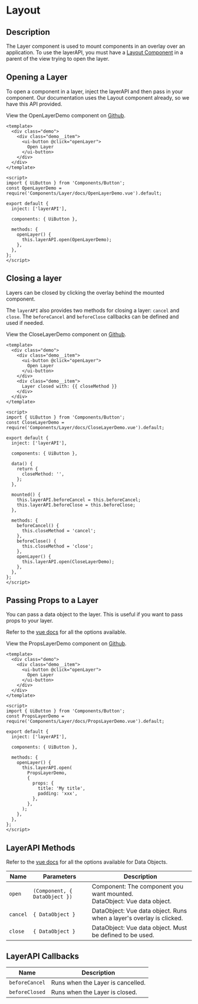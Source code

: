 # Layout

## Description
The Layer component is used to mount components in an overlay over an application. To use the layerAPI, you must have a [Layout Component](/documentation/layout) in a parent of the view trying to open the layer.

## Opening a Layer
To open a component in a layer, inject the layerAPI and then pass in your component. Our documentation uses the Layout component already, so we have this API provided.

View the OpenLayerDemo component on [Github](https://github.com/JacobRex/ui-challenge/blob/extra-credit/components/Layer/docs/OpenLayerDemo.vue).

```vue
<template>
  <div class="demo">
    <div class="demo__item">
      <ui-button @click="openLayer">
        Open Layer
      </ui-button>
    </div>
  </div>
</template>

<script>
import { UiButton } from 'Components/Button';
const OpenLayerDemo = require('Components/Layer/docs/OpenLayerDemo.vue').default;

export default {
  inject: ['layerAPI'],

  components: { UiButton },

  methods: {
    openLayer() {
      this.layerAPI.open(OpenLayerDemo);
    },
  },
};
</script>
```

## Closing a layer
Layers can be closed by clicking the overlay behind the mounted component.

The `layerAPI` also provides two methods for closing a layer: `cancel` and `close`. The `beforeCancel` and `beforeClose` callbacks can be defined and used if needed.

View the CloseLayerDemo component on [Github](https://github.com/JacobRex/ui-challenge/blob/extra-credit/components/Layer/docs/CloseLayerDemo.vue).

```vue
<template>
  <div class="demo">
    <div class="demo__item">
      <ui-button @click="openLayer">
        Open Layer
      </ui-button>
    </div>
    <div class="demo__item">
      Layer closed with: {{ closeMethod }}
    </div>
  </div>
</template>

<script>
import { UiButton } from 'Components/Button';
const CloseLayerDemo = require('Components/Layer/docs/CloseLayerDemo.vue').default;

export default {
  inject: ['layerAPI'],

  components: { UiButton },

  data() {
    return {
      closeMethod: '',
    };
  },

  mounted() {
    this.layerAPI.beforeCancel = this.beforeCancel;
    this.layerAPI.beforeClose = this.beforeClose;
  },

  methods: {
    beforeCancel() {
      this.closeMethod = 'cancel';
    },
    beforeClose() {
      this.closeMethod = 'close';
    },
    openLayer() {
      this.layerAPI.open(CloseLayerDemo);
    },
  },
};
</script>
```

## Passing Props to a Layer
You can pass a data object to the layer. This is useful if you want to pass props to your layer.

Refer to the [vue docs](https://vuejs.org/v2/guide/render-function.html#The-Data-Object-In-Depth) for all the options available.

View the PropsLayerDemo component on [Github](https://github.com/JacobRex/ui-challenge/blob/extra-credit/components/Layer/docs/PropsLayerDemo.vue).

```vue
<template>
  <div class="demo">
    <div class="demo__item">
      <ui-button @click="openLayer">
        Open Layer
      </ui-button>
    </div>
  </div>
</template>

<script>
import { UiButton } from 'Components/Button';
const PropsLayerDemo = require('Components/Layer/docs/PropsLayerDemo.vue').default;

export default {
  inject: ['layerAPI'],

  components: { UiButton },

  methods: {
    openLayer() {
      this.layerAPI.open(
        PropsLayerDemo,
        {
          props: {
            title: 'My title',
            padding: 'xxx',
          },
        },
      );
    },
  },
};
</script>
```

## LayerAPI Methods
Refer to the [vue docs](https://vuejs.org/v2/guide/render-function.html#The-Data-Object-In-Depth) for all the options available for Data Objects.

| Name | Parameters | Description |
| ---- | ---------- | ----------- |
| `open` | `(Component, { DataObject })` | Component: The component you want mounted. <br> DataObject: Vue data object. |
| `cancel` | `{ DataObject }` | DataObject: Vue data object. Runs when a layer's overlay is clicked. |
| `close` | `{ DataObject }` | DataObject: Vue data object. Must be defined to be used. |

## LayerAPI Callbacks
| Name | Description |
| ---- | ----------- |
| `beforeCancel` | Runs when the Layer is cancelled. |
| `beforeClosed` | Runs when the Layer is closed. |
